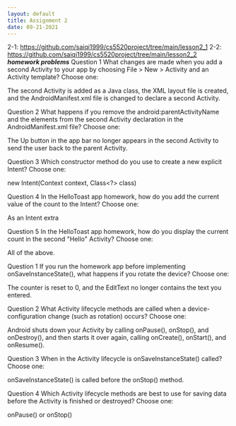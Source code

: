 ```yaml
---
layout: default
title: Assignment 2
date: 09-21-2021
---
```

2-1: https://github.com/saiqi1999/cs5520project/tree/main/lesson2_1
2-2: https://github.com/saiqi1999/cs5520project/tree/main/lesson2_2
***homework problems***
Question 1
What changes are made when you add a second Activity to your app by choosing File > New > Activity and an Activity template? Choose one:

The second Activity is added as a Java class, the XML layout file is created, and the AndroidManifest.xml file is changed to declare a second Activity.

Question 2
What happens if you remove the android:parentActivityName and the <meta-data> elements from the second Activity declaration in the AndroidManifest.xml file? Choose one:
  
The Up button in the app bar no longer appears in the second Activity to send the user back to the parent Activity.

Question 3
Which constructor method do you use to create a new explicit Intent? Choose one:
  
new Intent(Context context, Class<?> class)

Question 4
In the HelloToast app homework, how do you add the current value of the count to the Intent? Choose one:

As an Intent extra

Question 5
In the HelloToast app homework, how do you display the current count in the second "Hello" Activity? Choose one:

All of the above.

Question 1
If you run the homework app before implementing onSaveInstanceState(), what happens if you rotate the device? Choose one:

The counter is reset to 0, and the EditText no longer contains the text you entered.

Question 2
What Activity lifecycle methods are called when a device-configuration change (such as rotation) occurs? Choose one:

Android shuts down your Activity by calling onPause(), onStop(), and onDestroy(), and then starts it over again, calling onCreate(), onStart(), and onResume().

Question 3
When in the Activity lifecycle is onSaveInstanceState() called? Choose one:

onSaveInstanceState() is called before the onStop() method.

Question 4
Which Activity lifecycle methods are best to use for saving data before the Activity is finished or destroyed? Choose one:

onPause() or onStop()
